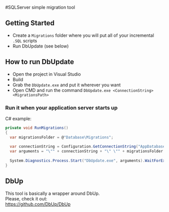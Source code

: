 #SQLServer simple migration tool

## Getting Started

- Create a `Migrations` folder where you will put all of your incremental `.SQL` scripts
- Run DbUpdate (see below)

## How to run DbUpdate

- Open the project in Visual Studio
- Build
- Grab the `DbUpdate.exe` and put it wherever you want
- Open CMD and run the command `DbUpdate.exe <ConnectionString> <MigrationsPath>`

### Run it when your application server starts up

C# example:
```cs
private void RunMigrations()
{
  var migrationsFolder = @"Database\Migrations";
  
  var connectionString = Configuration.GetConnectionString("AppDatabase");
  var arguments = "\"" + connectionString + "\" \"" + migrationsFolder + "\"";
  
  System.Diagnostics.Process.Start("DbUpdate.exe", arguments).WaitForExit();
}
```

## DbUp

This tool is basically a wrapper around DbUp.  
Please, check it out:  
https://github.com/DbUp/DbUp
